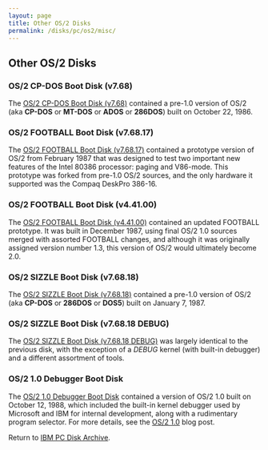 ```yaml
---
layout: page
title: Other OS/2 Disks
permalink: /disks/pc/os2/misc/
---
```


Other OS/2 Disks
---

### OS/2 CP-DOS Boot Disk (v7.68)

The [OS/2 CP-DOS Boot Disk (v7.68)](/disks/pc/os2/misc/cpdos/86295/) contained a pre-1.0 version of OS/2
(aka **CP-DOS** or **MT-DOS** or **ADOS** or **286DOS**) built on October 22, 1986.

### OS/2 FOOTBALL Boot Disk (v7.68.17)

The [OS/2 FOOTBALL Boot Disk (v7.68.17)](/disks/pc/os2/misc/football/87058/) contained a prototype version of OS/2
from February 1987 that was designed to test two important new features of the Intel 80386 processor: paging and V86-mode.
This prototype was forked from pre-1.0 OS/2 sources, and the only hardware it supported was the Compaq DeskPro 386-16.

### OS/2 FOOTBALL Boot Disk (v4.41.00)

The [OS/2 FOOTBALL Boot Disk (v4.41.00)](/disks/pc/os2/misc/football/87357/) contained an updated FOOTBALL prototype.
It was built in December 1987, using final OS/2 1.0 sources merged with assorted FOOTBALL changes, and although 
it was originally assigned version number 1.3, this version of OS/2 would ultimately become 2.0.

### OS/2 SIZZLE Boot Disk (v7.68.18)

The [OS/2 SIZZLE Boot Disk (v7.68.18)](/disks/pc/os2/misc/cpdos/87007/) contained a pre-1.0 version of OS/2
(aka **CP-DOS** or **286DOS** or **DOS5**) built on January 7, 1987.

### OS/2 SIZZLE Boot Disk (v7.68.18 DEBUG)

The [OS/2 SIZZLE Boot Disk (v7.68.18 DEBUG)](/disks/pc/os2/misc/cpdos/87007/debug/) was largely identical to the
previous disk, with the exception of a *DEBUG* kernel (with built-in debugger) and a different assortment of tools. 

### OS/2 1.0 Debugger Boot Disk

The [OS/2 1.0 Debugger Boot Disk](/disks/pc/os2/misc/1.0/88286/) contained a version of OS/2 1.0 built on
October 12, 1988, which included the built-in kernel debugger used by Microsoft and IBM for internal development,
along with a rudimentary program selector.  For more details, see the [OS/2 1.0](/blog/2014/12/04/) blog post.

Return to [IBM PC Disk Archive](/disks/pc/#other-os2-disks).

